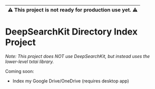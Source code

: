 | :warning: This project is not ready for production use yet. :warning: |
| ---

# DeepSearchKit Directory Index Project

*Note: This project does NOT use DeepSearchKit, but instead uses the lower-level txtai library.*

Coming soon:

* Index my Google Drive/OneDrive (requires desktop app)
